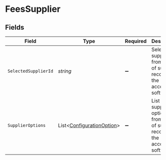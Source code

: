 # FeesSupplier


## Fields

| Field                                                                                  | Type                                                                                   | Required                                                                               | Description                                                                            |
| -------------------------------------------------------------------------------------- | -------------------------------------------------------------------------------------- | -------------------------------------------------------------------------------------- | -------------------------------------------------------------------------------------- |
| `SelectedSupplierId`                                                                   | *string*                                                                               | :heavy_minus_sign:                                                                     | Selected supplier id from the list of supplier records on the accounting software.     |
| `SupplierOptions`                                                                      | List<[ConfigurationOption](../../Models/Components/ConfigurationOption.md)>            | :heavy_minus_sign:                                                                     | List of supplier options from the list of supplier records on the accounting software. |